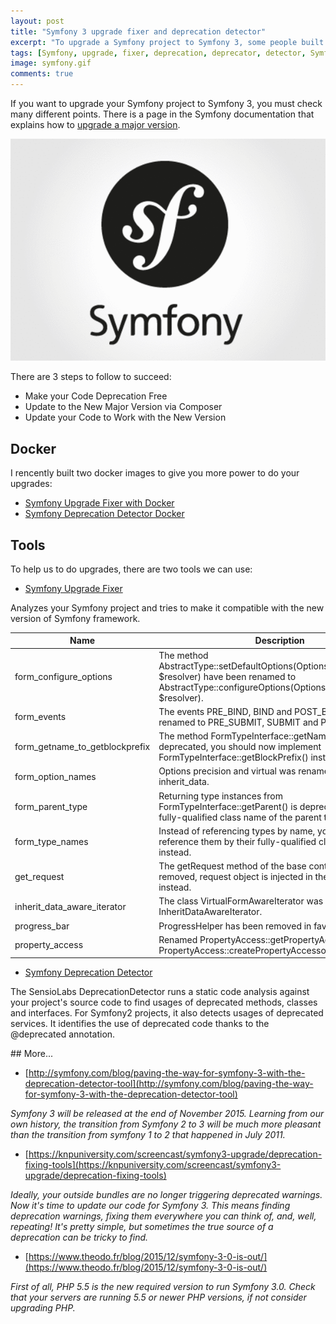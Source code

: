 ```yaml
---
layout: post
title: "Symfony 3 upgrade fixer and deprecation detector"
excerpt: "To upgrade a Symfony project to Symfony 3, some people built different tools to help us"
tags: [Symfony, upgrade, fixer, deprecation, deprecator, detector, Symfony3, Symfony 3, docker, tools, php]
image: symfony.gif
comments: true
---
```


If you want to upgrade your Symfony project to Symfony 3, you must check many different points.
There is a page in the Symfony documentation that explains how to
[upgrade a major version](http://symfony.com/doc/current/cookbook/upgrade/major_version.html).

![Symfony](/images/posts/symfony.gif)

There are 3 steps to follow to succeed:

* Make your Code Deprecation Free
* Update to the New Major Version via Composer
* Update your Code to Work with the New Version

## Docker

I rencently built two docker images to give you more power to do your upgrades:

* [Symfony Upgrade Fixer with Docker](https://github.com/ypereirareis/docker-symfony-upgrade-fixer)
* [Symfony Deprecation Detector Docker](https://github.com/ypereirareis/docker-symfony-deprecation-detector)

## Tools

To help us to do upgrades, there are two tools we can use:

* [Symfony Upgrade Fixer](https://github.com/umpirsky/Symfony-Upgrade-Fixer)

Analyzes your Symfony project and tries to make it compatible with the new version of Symfony framework.

| Name  | Description |
| ----  | ----------- |
| form_configure_options | The method AbstractType::setDefaultOptions(OptionsResolverInterface $resolver) have been renamed to AbstractType::configureOptions(OptionsResolver $resolver). |
| form_events | The events PRE_BIND, BIND and POST_BIND were renamed to PRE_SUBMIT, SUBMIT and POST_SUBMIT. |
| form_getname_to_getblockprefix | The method FormTypeInterface::getName() was deprecated, you should now implement FormTypeInterface::getBlockPrefix() instead. |
| form_option_names | Options precision and virtual was renamed to scale and inherit_data. |
| form_parent_type | Returning type instances from FormTypeInterface::getParent() is deprecated, return the fully-qualified class name of the parent type class instead. |
| form_type_names | Instead of referencing types by name, you should reference them by their fully-qualified class name (FQCN) instead. |
| get_request | The getRequest method of the base controller class was removed, request object is injected in the action method instead. |
| inherit_data_aware_iterator | The class VirtualFormAwareIterator was renamed to InheritDataAwareIterator. |
| progress_bar | ProgressHelper has been removed in favor of ProgressBar. |
| property_access | Renamed PropertyAccess::getPropertyAccessor to PropertyAccess::createPropertyAccessor. |


* [Symfony Deprecation Detector](https://github.com/sensiolabs-de/deprecation-detector)

The SensioLabs DeprecationDetector runs a static code analysis against your project's source code to find usages
of deprecated methods, classes and interfaces. For Symfony2 projects, it also detects usages of deprecated services.
It identifies the use of deprecated code thanks to the @deprecated annotation.

## More...

* [http://symfony.com/blog/paving-the-way-for-symfony-3-with-the-deprecation-detector-tool](http://symfony.com/blog/paving-the-way-for-symfony-3-with-the-deprecation-detector-tool)

_Symfony 3 will be released at the end of November 2015.
Learning from our own history, the transition from Symfony 2 to 3 will be much more pleasant than the transition from symfony 1 to 2
that happened in July 2011._


* [https://knpuniversity.com/screencast/symfony3-upgrade/deprecation-fixing-tools](https://knpuniversity.com/screencast/symfony3-upgrade/deprecation-fixing-tools)

_Ideally, your outside bundles are no longer triggering deprecated warnings.
Now it's time to update our code for Symfony 3. This means finding deprecation warnings,
fixing them everywhere you can think of, and, well, repeating!
It's pretty simple, but sometimes the true source of a deprecation can be tricky to find._


* [https://www.theodo.fr/blog/2015/12/symfony-3-0-is-out/](https://www.theodo.fr/blog/2015/12/symfony-3-0-is-out/)

_First of all, PHP 5.5 is the new required version to run Symfony 3.0.
Check that your servers are running 5.5 or newer PHP versions, if not consider upgrading PHP._